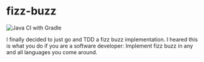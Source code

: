 # fizz-buzz

![Java CI with Gradle](https://github.com/Endron/fizz-buzz/workflows/Java%20CI%20with%20Gradle/badge.svg?branch=master)

I finally decided to just go and TDD a fizz buzz implementation.
I heared this is what you do if you are a software developer:
Implement fizz buzz in any and all languages you come around.
